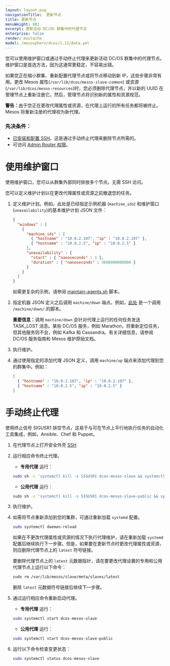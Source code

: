 ```yaml
---
layout: layout.pug
navigationTitle:  更新节点
title: 更新节点
menuWeight: 801
excerpt: 更新活动 DC/OS 群集中的代理节点
enterprise: false
render: mustache
model: /mesosphere/dcos/1.13/data.yml
---
```


您可以使用维护窗口或通过手动终止代理来更新活动 DC/OS 群集中的代理节点。维护窗口是首选方法，因为这通常更稳定，不容易出错。

如果您正在缩小群集、重新配置代理节点或将节点移动到新 IP，这些步骤非常有用。更改 Mesos 属性(`⁠⁠⁠⁠/var/lib/dcos/mesos-slave-common`⁠⁠⁠⁠) 或资源(⁠⁠⁠⁠`/var/lib/dcos/mesos-resources`⁠⁠⁠⁠)时，您必须删除代理节点，并以新的 UUID 在管理节点上重新注册它。然后，管理节点将识别新的属性和资源规范。

<p class="message--warning"><strong>警告：</strong>⁠⁠⁠由于您正在更改代理属性或资源，在代理上运行的所有任务都将被终止。Mesos 将重新注册的代理视为新代理。</p>

### 先决条件：

* [已安装和配置 SSH](/mesosphere/dcos/cn/1.13/administering-clusters/sshcluster/)。这是通过手动终止代理来删除节点所需的。
* 可访问 [Admin Router 权限](/mesosphere/dcos/cn/1.13/overview/architecture/components/#admin-router)。

# 使用维护窗口
使用维护窗口，您可以从群集外部同时排放多个节点。无需 SSH 访问。

您可以定义维护计划以在更改代理属性或资源之前撤退您的任务。

1. 定义维护计划。例如，此处是已经指定示例机器 (`machine_ids`) 和维护窗口(`unavailability`)的基本维护计划 JSON 文件：

    ```json
    {
      "windows" : [
        {
          "machine_ids" : [
            { "hostname" : "10.0.2.107", "ip" : "10.0.2.107" },
            { "hostname" : "10.0.2.5", "ip" : "10.0.2.5" }
          ],
          "unavailability" : {
            "start" : { "nanoseconds" : 1 },
            "duration" : { "nanoseconds" : 3600000000000 }
          }
        }
      ]
    }
    ```

    如需更复杂的示例，请参阅 [maintain-agents.sh](https://github.com/vishnu2kmohan/dcos-toolbox/blob/master/mesos/maintain-agents.sh) 脚本。

1. 指定机器 JSON 定义之后调用 `⁠⁠⁠⁠machine/down` 端点。例如，[此处](https://github.com/vishnu2kmohan/dcos-toolbox/blob/master/mesos/down-agents.sh) 是一个调用 `/machine/down/`.的脚本。

    <p class="message--important"><strong>重要信息：</strong>调用 <code>machine/down</code> 会针对代理上运行的任何任务发送 TASK_LOST 消息。某些 DC/OS 服务，例如 Marathon，将重新定位任务，但其他服务则不会，例如 Kafka 和 Cassandra。有关详细信息，请参阅 DC/OS 服务指南和 Mesos 维护原始文档。</p>

1. 执行维护。
1. 通过使用指定的添加代理 JSON 定义，调用 `⁠⁠⁠⁠machine/up` 端点来添加代理到您的群集中。例如：

    ```json
    [
      { "hostname" : "10.0.2.107", "ip" : "10.0.2.107" },
      { "hostname" : "10.0.2.5", "ip" : "10.0.2.5" }
    ]
    ```

# 手动终止代理
使用终止信号 SIGUSR1 排空节点，这易于与可在节点上平行地执行任务的自动化工具集成，例如，Ansible、Chef 和 Puppet。

1. 在代理节点上打开安全外壳 [SSH](/mesosphere/dcos/cn/1.13/administering-clusters/sshcluster/)

1. 运行相应命令终止代理。
    -  **专用代理** 运行：

      ```bash
      sudo sh -c 'systemctl kill -s SIGUSR1 dcos-mesos-slave && systemctl stop dcos-mesos-slave'
      ```

    -  **公用代理** 运行：

      ```bash
      ⁠⁠⁠⁠sudo sh -c 'systemctl kill -s SIGUSR1 dcos-mesos-slave-public && systemctl stop dcos-mesos-slave-public'
      ```

1. 执行维护。

1. 如需将节点重新添加到您的集群，可通过重新加载 `systemd` 配置。

    ```bash
    sudo systemctl daemon-reload
    ```

    如果在不更改代理属性或资源的情况下执行代理维护，请在重新加载 `systemd` 配置后继续执行下一步骤。但是，如果要在更新节点时更改代理属性或资源，则应删除代理节点上的 `latest` 符号链接。

    要删除代理节点上的 `latest` 元数据指针，请在要更改代理设置的专用和公用代理节点上运行以下命令：

    ```bash
    ⁠⁠⁠⁠sudo rm /var/lib/mesos/slave/meta/slaves/latest
    ```
    删除 `latest` 元数据符号链接后继续下一步骤。

1. 通过运行相应命令重新启动代理。
    -  **专用代理** 运行：

      ```bash
      sudo systemctl start dcos-mesos-slave
      ```

    -  **公用代理** 运行：

      ```bash
      sudo systemctl start dcos-mesos-slave-public
      ```
      
1. 运行以下命令检查变更状态：

    ```bash
    sudo systemctl status dcos-mesos-slave
    ```
